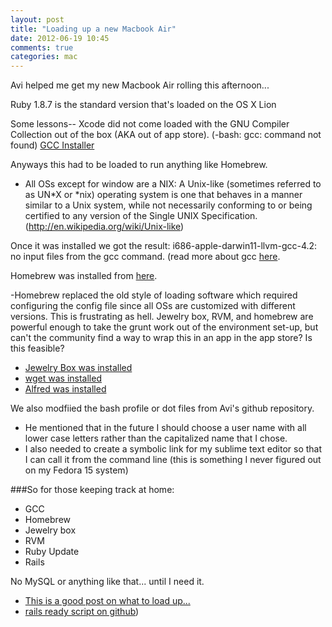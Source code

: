 ```yaml
---
layout: post
title: "Loading up a new Macbook Air"
date: 2012-06-19 10:45
comments: true
categories: mac
---
```


Avi helped me get my new Macbook Air rolling this afternoon...

Ruby 1.8.7 is the standard version that's loaded on the OS X Lion

Some lessons-- Xcode did not come loaded with the GNU Compiler Collection out of the box (AKA out of app store). (-bash: gcc: command not found) [GCC Installer](https://github.com/kennethreitz/osx-gcc-installer/)

Anyways this had to be loaded to run anything like Homebrew.

- All OSs except for window are a NIX: A Unix-like (sometimes referred to as UN*X or *nix) operating system is one that behaves in a manner similar to a Unix system, while not necessarily conforming to or being certified to any version of the Single UNIX Specification. (http://en.wikipedia.org/wiki/Unix-like)

Once it was installed we got the result: i686-apple-darwin11-llvm-gcc-4.2: no input files from the gcc command. (read more about gcc [here](http://gcc.gnu.org/).

Homebrew was installed from [here](https://github.com/mxcl/homebrew/wiki/installation).

-Homebrew replaced the old style of loading software which required configuring the config file since all OSs are customized with different versions. This is frustrating as hell. Jewelry box, RVM, and homebrew are powerful enough to take the grunt work out of the environment set-up, but can't the community find a way to wrap this in an app in the app store? Is this feasible?

- [Jewelry Box was installed](http://jewelrybox.unfiniti.com/)
- [wget was installed](http://ftp.gnu.org/gnu/wget/)
- [Alfred was installed](http://www.alfredapp.com/)

We also modfiied the bash profile or dot files from Avi's github repository.

- He mentioned that in the future I should choose a user name with all lower case letters rather than the capitalized name that I chose.
- I also needed to create a symbolic link for my sublime text editor so that I can call it from the command line (this is something I never figured out on my Fedora 15 system)

###So for those keeping track at home:
   - GCC
   - Homebrew
   - Jewelry box
   - RVM
   - Ruby Update
   - Rails

No MySQL or anything like that... until I need it.

- [This is a good post on what to load up...](http://tech.xtremelabs.com/how-to-setup-your-mac-for-rails-development/)
- [rails ready script on github](https://github.com/joshfng/railsready))